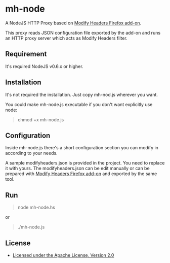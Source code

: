 mh-node
==============================================================

A NodeJS HTTP Proxy based on [Modify Headers Firefox add-on](https://addons.mozilla.org/en-US/firefox/addon/modify-headers/).

This proxy reads JSON configuration file exported by the add-on and
runs an HTTP proxy server which acts as Modify Headers filter.

Requirement
-----------

It's required NodeJS v0.6.x or higher.

Installation
------------

It's not required the installation. Just copy mh-nod.js wherever you want.

You could make mh-node.js executable if you don't want explicitly use node:

> chmod +x mh-node.js

Configuration
-------------

Inside mh-node.js there's a short configuration section you can modify
in according to your needs.

A sample modifyheaders.json is provided in the project. You need to
replace it with yours. The modifyheaders.json can be edit manually 
or can be prepared with [Modify Headers Firefox add-on](https://addons.mozilla.org/en-US/firefox/addon/modify-headers/)
and exported by the same tool.

Run
----------------

> node mh-node.hs

or 

> ./mh-node.js

License
-------
* [Licensed under the Apache License, Version 2.0](http://www.apache.org/licenses/LICENSE-2.0.txt)
